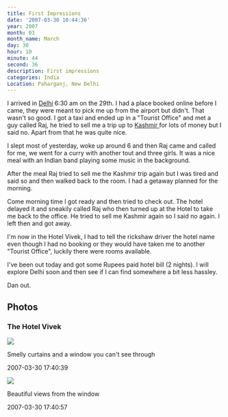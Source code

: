 ```yaml
---
title: First Impressions
date: '2007-03-30 10:44:36'
year: 2007
month: 03
month_name: March
day: 30
hour: 10
minute: 44
second: 36
description: First impressions
categories: India
Location: Paharganj, New Delhi
---
```


I arrived in [Delhi][1] 6:30 am on the 29th. I had a place booked online before I came, they were meant to pick me up from the airport but didn't. That wasn't so good. I got a taxi and ended up in a "Tourist Office" and met a guy called Raj, he tried to sell me a trip up to [Kashmir ][2]for lots of money but I said no. Apart from that he was quite nice.  
  
I slept most of yesterday, woke up around 6 and then Raj came and called for me, we went for a curry with another tout and three girls. It was a nice meal with an Indian band playing some music in the background.  
  
After the meal Raj tried to sell me the Kashmir trip again but I was tired and said so and then walked back to the room. I had a getaway planned for the morning.  
  
Come morning time I got ready and then tried to check out. The hotel delayed it and sneakily called Raj who then turned up at the Hotel to take me back to the office. He tried to sell me Kashmir again so I said no again. I left then and got away.  
  
I'm now in the Hotel Vivek, I had to tell the rickshaw driver the hotel name even though I had no booking or they would have taken me to another "Tourist Office", luckily there were rooms available.  
  
I've been out today and got some Rupees paid hotel bill (2 nights). I will explore Delhi soon and then see if I can find somewhere a bit less hassley.  
  
Dan out.


## Photos
### The Hotel Vivek

[![](http://dl.dropbox.com/u/16860185/travelpics/tn/20070330-174039.JPG)][3]

Smelly curtains and a window you can't see through

2007-03-30 17:40:39

[![](http://dl.dropbox.com/u/16860185/travelpics/tn/20070330-174057.JPG)][4]

Beautiful views from the window

2007-03-30 17:40:57


 [1]: http://en.wikipedia.org/wiki/Delhi
 [2]: http://en.wikipedia.org/wiki/Kashmir
 [3]: http://dl.dropbox.com/u/16860185/travelpics/20070330-174039.JPG
 [4]: http://dl.dropbox.com/u/16860185/travelpics/20070330-174057.JPG

